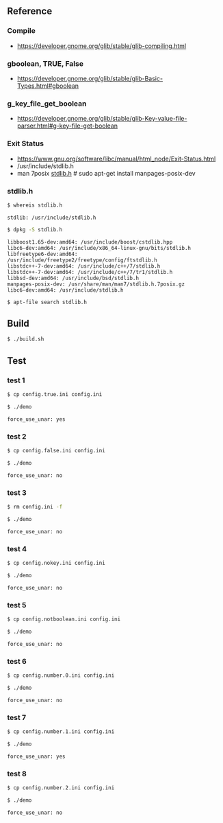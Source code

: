 
## Reference


### Compile

* https://developer.gnome.org/glib/stable/glib-compiling.html


### gboolean, TRUE, False

* https://developer.gnome.org/glib/stable/glib-Basic-Types.html#gboolean


### g_key_file_get_boolean

* https://developer.gnome.org/glib/stable/glib-Key-value-file-parser.html#g-key-file-get-boolean


### Exit Status

* https://www.gnu.org/software/libc/manual/html_node/Exit-Status.html
* /usr/include/stdlib.h
* man 7posix [stdlib.h](http://manpages.ubuntu.com/manpages/bionic/en/man7/stdlib.h.7posix.html)   # sudo apt-get install manpages-posix-dev


### stdlib.h

``` sh
$ whereis stdlib.h
```

```
stdlib: /usr/include/stdlib.h
```

``` sh
$ dpkg -S stdlib.h
```

```
libboost1.65-dev:amd64: /usr/include/boost/cstdlib.hpp
libc6-dev:amd64: /usr/include/x86_64-linux-gnu/bits/stdlib.h
libfreetype6-dev:amd64: /usr/include/freetype2/freetype/config/ftstdlib.h
libstdc++-7-dev:amd64: /usr/include/c++/7/stdlib.h
libstdc++-7-dev:amd64: /usr/include/c++/7/tr1/stdlib.h
libbsd-dev:amd64: /usr/include/bsd/stdlib.h
manpages-posix-dev: /usr/share/man/man7/stdlib.h.7posix.gz
libc6-dev:amd64: /usr/include/stdlib.h
```

``` sh
$ apt-file search stdlib.h
```


## Build

``` sh
$ ./build.sh
```

## Test

### test 1

``` sh
$ cp config.true.ini config.ini
```

``` sh
$ ./demo
```

```
force_use_unar: yes
```

### test 2

``` sh
$ cp config.false.ini config.ini
```

``` sh
$ ./demo
```

```
force_use_unar: no
```

### test 3

``` sh
$ rm config.ini -f
```

``` sh
$ ./demo
```

```
force_use_unar: no
```

### test 4

``` sh
$ cp config.nokey.ini config.ini
```

``` sh
$ ./demo
```

```
force_use_unar: no
```

### test 5

``` sh
$ cp config.notboolean.ini config.ini
```

``` sh
$ ./demo
```

```
force_use_unar: no
```

### test 6

``` sh
$ cp config.number.0.ini config.ini
```

``` sh
$ ./demo
```

```
force_use_unar: no
```

### test 7

``` sh
$ cp config.number.1.ini config.ini
```

``` sh
$ ./demo
```

```
force_use_unar: yes
```

### test 8

``` sh
$ cp config.number.2.ini config.ini
```

``` sh
$ ./demo
```

```
force_use_unar: no
```
